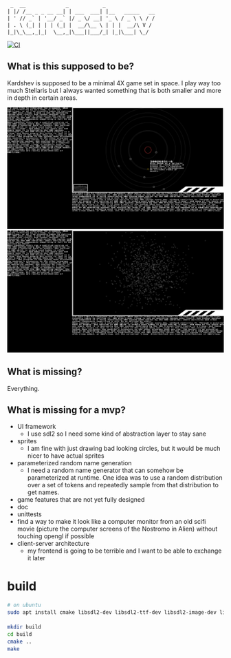 ```
 _  __             _           _
| |/ /__ _ _ __ __| | ___  ___| |__   _____   __
| ' // _` | '__/ _` |/ _ \/ __| '_ \ / _ \ \ / /
| . \ (_| | | | (_| |  __/\__ \ | | |  __/\ V /
|_|\_\__,_|_|  \__,_|\___||___/_| |_|\___| \_/
```

[![CI](https://github.com/taDachs/kardeshev/actions/workflows/ci.yml/badge.svg)](https://github.com/taDachs/kardeshev/actions/workflows/ci.yml)

## What is this supposed to be?
Kardshev is supposed to be a minimal 4X game set in space.
I play way too much Stellaris but I always wanted something that is both
smaller and more in depth in certain areas.

![kardeshev](./images/kardeshev_demo_system.png)
![kardeshev](./images/kardeshev_demo_galaxy.png)

## What is missing?
Everything.

## What is missing for a mvp?
- UI framework
  - I use sdl2 so I need some kind of abstraction layer to stay sane
- sprites
  - I am fine with just drawing bad looking circles, but it would be much nicer to have actual sprites
- parameterized random name generation
  - I need a random name generator that can somehow be parameterized at runtime. One idea was to use a random distribution over a set of tokens and repeatedly sample from that distribution to get names.
- game features that are not yet fully designed
- doc
- unittests
- find a way to make it look like a computer monitor from an old scifi movie (picture the computer screens of the Nostromo in Alien) without touching opengl if possible
- client-server architecture
    - my frontend is going to be terrible and I want to be able to exchange it later

# build
```sh
# on ubuntu
sudo apt install cmake libsdl2-dev libsdl2-ttf-dev libsdl2-image-dev libboost-dev libglm-dev

mkdir build
cd build
cmake ..
make
```
